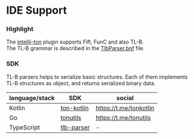 # IDE Support


### Highlight
The [intellij-ton](https://github.com/andreypfau/intellij-ton) plugin supports Fift, FunC and also TL-B.  
The TL-B grammar is described in the [TlbParser.bnf](https://github.com/andreypfau/intellij-ton/blob/main/src/main/grammars/TlbParser.bnf) file.

### SDK

TL-B parsers helps to serialize basic structures. Each of them implements TL-B structures as object, and returns serialized binary data.

| language/stack | SDK                                                                             | social                  |
|----------------|---------------------------------------------------------------------------------|-------------------------|
| Kotlin         | [ton-kotlin](https://github.com/andreypfau/ton-kotlin/tree/main/ton-kotlin-tlb) | https://t.me/tonkotlin  |
| Go             | [tonutils](https://github.com/xssnick/tonutils-go/tree/master/tlb)              | https://t.me/tonutils   |
| TypeScript     | [tlb-parser](https://github.com/ton-community/tlb-parser)                       | -|
